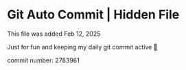 # Git Auto Commit | Hidden File

This file was added Feb 12, 2025

Just for fun and keeping my daily git commit active 🤪

commit number: 2783961
